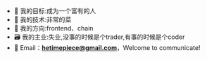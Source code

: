 
- 🧱 我的目标:成为一个富有的人
- 🚀 我的技术:非常的菜
- 🚀 我的方向:frontend、chain
- 🗃️ 我的主业:失业,没事的时候是个trader,有事的时候是个coder
- 💬 Email：**hetimepiece@gmail.com**，Welcome to communicate!

<!--
**HeTimepiece/HeTimepiece** is a ✨ _special_ ✨ repository because its `README.md` (this file) appears on your GitHub profile.

Here are some ideas to get you started:

- 🔭 I’m currently working on ...
- 🌱 I’m currently learning ...
- 👯 I’m looking to collaborate on ...
- 🤔 I’m looking for help with ...
- 💬 Ask me about ...
- 📫 How to reach me: ...
- 😄 Pronouns: ...
- ⚡ Fun fact: ...
-->
